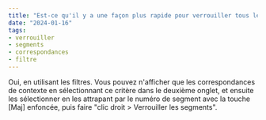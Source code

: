 ```yaml
---
title: "Est-ce qu'il y a une façon plus rapide pour verrouiller tous les segments de la même famille, par exemple toutes les correspondances de contexte ?"
date: "2024-01-16"
tags:
- verrouiller
- segments
- correspondances
- filtre
---
```


Oui, en utilisant les filtres. Vous pouvez n'afficher que les correspondances de contexte en sélectionnant ce critère dans le deuxième onglet, et ensuite les sélectionner en les attrapant par le numéro de segment avec la touche [Maj] enfoncée, puis faire "clic droit > Verrouiller les segments".

